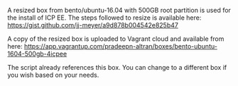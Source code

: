 A resized box from bento/ubuntu-16.04 with 500GB root partition is used for the install of ICP EE.
The steps followed to resize is available here: https://gist.github.com/jj-meyer/a9d878b004542e825b47

A copy of the resized box is uploaded to Vagrant cloud and available from here: https://app.vagrantup.com/pradeepn-altran/boxes/bento-ubuntu-1604-500gb-4icpee

The script already references this box. You can change to a different box if you wish based on your needs.

